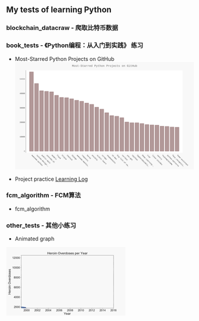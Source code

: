 ## My tests of learning Python

###  blockchain_datacraw - 爬取比特币数据

### book_tests - 《Python编程：从入门到实践》 练习

- Most-Starred Python Projects on GitHub
![Python Projects](https://github.com/iPine/learnPython/blob/master/book_tests/project_practice/data_visualization/chapter17_use_API/python_repos.svg)
<!-- <img src="https://github.com/iPine/learnPython/book_tests/project_practice/data_visualization/chapter17_use_API/python_repos.svg?sanitize=true"> -->

- Project practice
[Learning Log](https://learninglog-ipine.herokuapp.com/)

### fcm_algorithm - FCM算法
- fcm_algorithm

### other_tests - 其他小练习
- Animated graph

![HeroinOverdosesJumpy](https://github.com/iPine/learnPython/blob/master/other_tests/animated_graphs/HeroinOverdosesJumpy.gif)